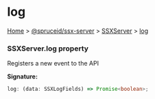 # log

[Home](index.md) > [@spruceid/ssx-server](ssx-server.md) > [SSXServer](ssx-server.ssxserver.md) > [log](ssx-server.ssxserver.log.md)

### SSXServer.log property

Registers a new event to the API

**Signature:**

```typescript
log: (data: SSXLogFields) => Promise<boolean>;
```
